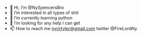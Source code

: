 - 👋 Hi, I’m @NySpencersBro
- 👀 I’m interested in all types of shit
- 🌱 I’m currently learning python
- 💞️ I’m looking for any help I can get
- 📫 How to reach me nyrirtyler@gmail.com twitter @FireLordNy

<!---
NySpencersBro/NySpencersBro is a ✨ special ✨ repository because its `README.md` (this file) appears on your GitHub profile.
You can click the Preview link to take a look at your changes.
--->
